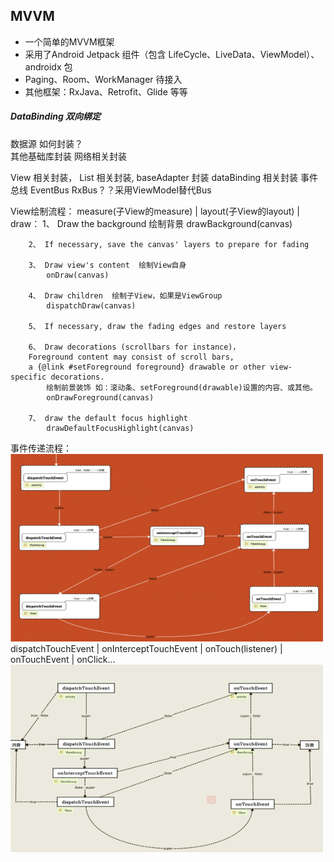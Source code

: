 ## MVVM
* 一个简单的MVVM框架
* 采用了Android Jetpack 组件（包含 LifeCycle、LiveData、ViewModel）、androidx 包
* Paging、Room、WorkManager 待接入
* 其他框架：RxJava、Retrofit、Glide 等等

##### DataBinding 双向绑定
数据源 如何封装？<br>
其他基础库封装
网络相关封装

View 相关封装， List 相关封装, baseAdapter 封装
dataBinding 相关封装
事件总线 EventBus RxBus？？采用ViewModel替代Bus


View绘制流程：
     measure(子View的measure)
        |
      layout(子View的layout)
        |
       draw：
        1、 Draw the background  绘制背景
            drawBackground(canvas)
        
        2、 If necessary, save the canvas' layers to prepare for fading
        
        3、 Draw view's content  绘制View自身
            onDraw(canvas)
        
        4、 Draw children  绘制子View，如果是ViewGroup
            dispatchDraw(canvas)
        
        5、 If necessary, draw the fading edges and restore layers
        
        6、 Draw decorations (scrollbars for instance)，
        Foreground content may consist of scroll bars, 
        a {@link #setForeground foreground} drawable or other view-specific decorations. 
            绘制前景装饰 如：滚动条、setForeground(drawable)设置的内容、或其他。
            onDrawForeground(canvas)
            
        7、 draw the default focus highlight
            drawDefaultFocusHighlight(canvas)
            
事件传递流程：
<br>
<img src="事件分发1.png" width="500" height="300"/>
<br>
   dispatchTouchEvent
       |
   onInterceptTouchEvent
       |
   onTouch(listener)
       |
   onTouchEvent
       |
   onClick...
   <br>
<img src="事件分发2.png" width="500" height="300"/>